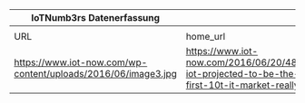 |IoTNumb3rs Datenerfassung|||||||||||
| ---- | ---- | ---- | ---- | ---- | ---- | ---- | ---- | ---- | ---- | ---- |
||||||||||||
|URL|home_url|filename|device_class|device_count|market_class|market_volume|prognosis_year|publication_year|authorship_class|Dropbox folder|
|https://www.iot-now.com/wp-content/uploads/2016/06/image3.jpg|https://www.iot-now.com/2016/06/20/48802-iot-projected-to-be-the-first-10t-it-market-really/|file8_image3.jpg||||||||marielledemuth/20181216-1800|
